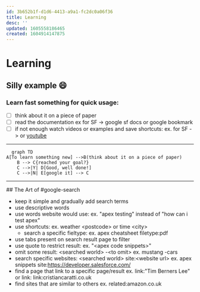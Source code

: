 ```yaml
---
id: 3b652b1f-d1d6-4413-a9a1-fc2dc0a06f36
title: Learning
desc: ''
updated: 1605558186465
created: 1604914147875
---
```

# Learning

## Silly example :smile:

### Learn fast something for quick usage:

- [ ] think about it on a piece of paper 
- [ ] read the documentation
ex for SF -> google sf docs or google bookmark
- [ ] if not enough watch videos or examples and save shortcuts:
ex. for SF ->  or  [youtube](https://www.youtube.com/results?search_query=)

---

```mermaid
  graph TD
A[To learn something new] -->B(think about it on a piece of paper)
    B --> C{reached your goal?}
    C -->|Y| D[Good, well done!]
    C -->|N| E[google it] --> C
  ```
  ---


## The Art of #google-search

- keep it simple and gradually add search terms
- use descriptive words
- use words website would use:
  ex. "apex testing" instead of "how can i test apex"
- use shortcuts: 
  ex. weather \<postcode> or time \<city>
  - search a specific fieltype:
    ex. apex cheatsheet filetype:pdf
- use tabs present on search result page to filter
- use quote to restrict result: 
  ex. "\<apex code snippets>"
- omit some result: \<searched world> -\<to omit>
  ex. mustang -cars
- search specific websites: \<searched world> site:\<website url>
  ex. apex snippets site:https://developer.salesforce.com/
- find a page that link to a specific page/result
  ex. link:"Tim Berners Lee" or link: link:cristiancaratti.co.uk
- find sites that are similar to others
    ex. related:amazon.co.uk
